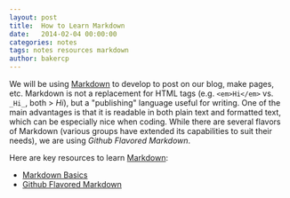```yaml
---
layout: post
title:  How to Learn Markdown
date:   2014-02-04 00:00:00
categories: notes
tags: notes resources markdown
author: bakercp
---
```


We will be using [Markdown][1] to develop to post on our blog, make pages, etc.  Markdown is not a replacement for HTML tags (e.g. `<em>Hi</em>` vs. `_Hi_`, both > _Hi_), but a "publishing" language useful for writing.  One of the main advantages is that it is readable in both plain text and formatted text, which can be especially nice when coding.  While there are several flavors of Markdown (various groups have extended its capabilities to suit their needs), we are using _Github Flavored Markdown_.

Here are key resources to learn [Markdown][1]:

- [Markdown Basics][2]
- [Github Flavored Markdown][3]

[1]: http://en.wikipedia.org/wiki/Markdown
[2]: https://help.github.com/articles/markdown-basics
[3]: https://help.github.com/articles/github-flavored-markdown
